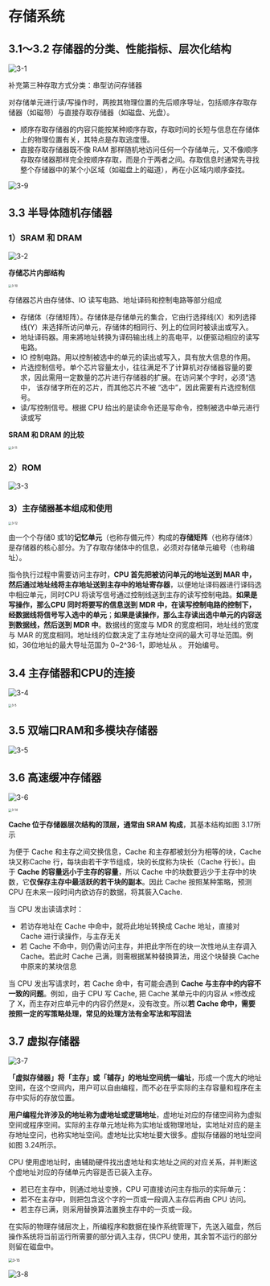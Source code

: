 # 存储系统

## 3.1～3.2 存储器的分类、性能指标、层次化结构

![3-1](./doc/3-1.png)

补充第三种存取方式分类：串型访问存储器

对存储单元进行读/写操作时，两按其物理位置的先后顺序导址，包括顺序存取存储器（如磁带）与直接存取存储器（如磁盘、光盘）。

- 顺序存取存储器的内容只能按某种顺序存取，存取时间的长短与信息在存储体上的物理位置有关，其特点是存取逃度慢。
- 直接存取存储器既不像 RAM 那样随机地访问任何一个存储单元，又不像顺序存取存储器那样完全按顺序存取，而是介于两者之间。存取信息时通常先寻找整个存储器中的某个小区域（如磁盘上的磁道），再在小区域内顺序查找。

![3-9](./doc/3-9.png)

## 3.3 半导体随机存储器

### 1）SRAM 和 DRAM

![3-2](./doc/3-2.png)

**存储芯片内部结构**

<img src="./doc/3-10.png" alt="3-10" style="zoom:40%;" />

存储器芯片由存储体、IO 读写电路、地址译码和控制电路等部分组成

- 存储体（存储矩阵）。存储体是存储单元的集合，它由行选择线(X）和列选择线(Y）来选择所访问单元，存储体的相同行、列上的位同时被读出或写入。
- 地址译码器。用来將地址转换为译码输出线上的高电平，以便驱动相应的读写电路。
- IO 控制电路。用以控制被选中的单元的读出或写入，具有放大信息的作用。
- 片选控制信号。单个芯片容量太小，往往满足不了计算机对存储器容量的要求，因此需用一定数量的芯片进行存储器的扩展。在访问某个字时，必须“选中， 该存储字所在的芯片，而其他芯片不被 “选中”，因此需要有片选控制信号。
- 读/写控制信号。根据 CPU 给出的是读命令还是写命令，控制被选中单元进行读或写

**SRAM 和 DRAM 的比较**

<img src="./doc/3-11.png" alt="3-11" style="zoom:40%;" />

### 2）ROM

![3-3](./doc/3-3.png)

### 3）主存储器基本组成和使用

<img src="./doc/3-12.png" alt="3-12" style="zoom:40%;" />

由一个个存储0 或1的**记忆单元**（也称存備元件〉构成的**存储矩阵**（也称存储体）是存储器的核心部分。为了存取存储体中的信息，必须对存储单元编号（也称编址）。

指令执行过程中需要访问主存时，**CPU 首先把被访问单元的地址送到 MAR 中，然后通过地址线将主存地址送到主存中的地址寄存器**，以便地址译码器进行译码选中相应单元，同时CPU 将读写信号通过控制线送到主存的读写控制电路。**如果是写操作，那么CPU 同时将要写的信息送到 MDR 中，在读写控制电路的控制下，经数据线将信号写入选中的单元**；**如果是读操作，那么主存读出选中单元的内容送到数据线，然后送到 MDR 中**。数据线的宽度与 MDR 的宽度相同，地址线的宽度与 MAR 的宽度相同。地址线的位数决定了主存地址空间的最大可寻址范围。例如，36位地址的最大导址范国为 0~2^36-1，即地址从 。 开始编号。

## 3.4 主存储器和CPU的连接

![3-4](./doc/3-4.png)

<img src="./doc/3-13.png" alt="3-5" style="zoom:40%;" />

## 3.5 双端口RAM和多模块存储器

![3-5](./doc/3-5.png)

## 3.6 高速缓冲存储器

![3-6](./doc/3-6.png)

<img src="./doc/3-14.png" alt="3-14" style="zoom:40%;" />

**Cache 位于存储器层次结构的顶层，通常由 SRAM 构成**，其基本结构如图 3.17所示

为便于 Cache 和主存之间交换信息，Cache 和主存都被划分为相等的块，Cache 块又称Cache 行，每块由若干字节组成，块的长度称为块长（Cache 行长）。由于 **Cache 的容量远小于主存的容量**，所以 Cache 中的块数要远少于主存中的块数，它**仅保存主存中最活跃的若干块的副本**。因此 Cache 按照某种策略，预测 CPU 在未来一段时间内欲访存的数据，将其裝入Cache.

当 CPU 发出读请求时：

- 若访存地址在 Cache 中命中，就将此地址转换成 Cache 地址，直接对 Cache 进行读操作，与主存无关
- 若 Cache 不命中，则仍需访问主存，并把此字所在的块一次性地从主存调入 Cache。若此时 Cache 己满，则需根据某种替换算法，用这个块替换 Cache 中原来的某块信息

当 CPU 发出写请求时，若 Cache 命中，有可能会遇到 **Cache 与主存中的内容不一致的问题**。例如，由于 CPU 写 Cache, 把 Cache 某单元中的内容从 ×修改成了 X，而主存对应单元中的内容仍然是x，没有改变。所以**若 Cache 命中，需要按照一定的写策略处理，常见的处理方法有全写法和写回法**

## 3.7 虚拟存储器

![3-7](./doc/3-7.png)

**「虚拟存储器」将「主存」或「辅存」的地址空间统一编址**，形成一个庞大的地址空间，在这个空间内，用户可以自由编程，而不必在乎实际的主存容量和程序在主存中实际的存放位置。

**用户编程允许涉及的地址称为虚地址或逻辑地址**，虚地址对应的存储空间称为虚拟空间或程序空间。实际的主存单元地址称为实地址或物理地址，实地址对应的是主存地址空问，也称实地址空间。虚地址比实地址要大很多。虚拟存储器的地址空间如图 3.24所示。

CPU 使用虚地址时，由辅助硬件找出虚地址和实地址之间的对应关系，并判断这个虚地址对应的存储单元内容是否已装入主存。

- 若已在主存中，则通过地址变换，CPU 可直接访问主存指示的实际单元：
- 若不在主存中，则把包含这个字的一页或一段调入主存后再由 CPU 访问。
- 若主存已满，则采用替换算法置换主存中的一页或一段。

在实际的物理存储层次上，所编程序和数据在操作系统管理下，先送入磁盘，然后操作系统将当前运行所需要的部分调入主存，供CPU 使用，其余暂不运行的部分则留在磁盘中。

<img src="./doc/3-15.png" alt="3-15" style="zoom:50%;" />

![3-8](./doc/3-8.png)